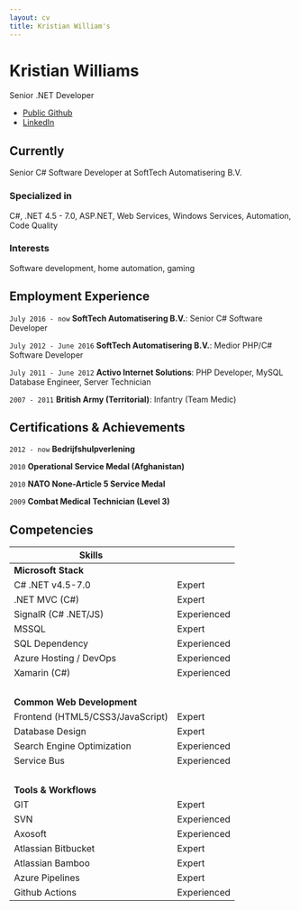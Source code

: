 ```yaml
---
layout: cv
title: Kristian William's
---
```

# Kristian Williams
Senior .NET Developer

- [Public Github](https://github.com/kwilliams1987)
- [LinkedIn](https://www.linkedin.com/in/kristianandersonwilliams/)

## Currently

Senior C# Software Developer at SoftTech Automatisering B.V.

### Specialized in

C#, .NET 4.5 - 7.0, ASP.NET, Web Services, Windows Services, Automation, Code Quality


### Interests

Software development, home automation, gaming


## Employment Experience

`July 2016 - now`
__SoftTech Automatisering B.V.__: Senior C# Software Developer

`July 2012 - June 2016`
__SoftTech Automatisering B.V.__: Medior PHP/C# Software Developer

`July 2011 - June 2012`
__Activo Internet Solutions__: PHP Developer, MySQL Database Engineer, Server Technician

`2007 - 2011`
__British Army (Territorial)__: Infantry (Team Medic)


## Certifications & Achievements

`2012 - now`
__Bedrijfshulpverlening__

`2010`
__Operational Service Medal (Afghanistan)__

`2010`
__NATO None-Article 5 Service Medal__

`2009`
__Combat Medical Technician (Level 3)__

## Competencies

Skills||
---------------------------------|------------
**Microsoft Stack**              |
C# .NET v4.5-7.0                 | Expert
.NET MVC (C#)                    | Expert
SignalR (C# .NET/JS)             | Experienced
MSSQL                            | Expert
SQL Dependency                   | Experienced
Azure Hosting / DevOps           | Experienced
Xamarin (C#)                     | Experienced
&nbsp;                           |
**Common Web Development**       |
Frontend (HTML5/CSS3/JavaScript) | Expert
Database Design                  | Expert
Search Engine Optimization       | Experienced
Service Bus                      | Experienced
&nbsp;                           |
**Tools & Workflows**            |
GIT                              | Expert
SVN                              | Experienced
Axosoft                          | Experienced
Atlassian Bitbucket              | Expert
Atlassian Bamboo                 | Expert
Azure Pipelines                  | Expert
Github Actions                   | Experienced

<!-- ### Footer

Last updated: December 2022 -->


